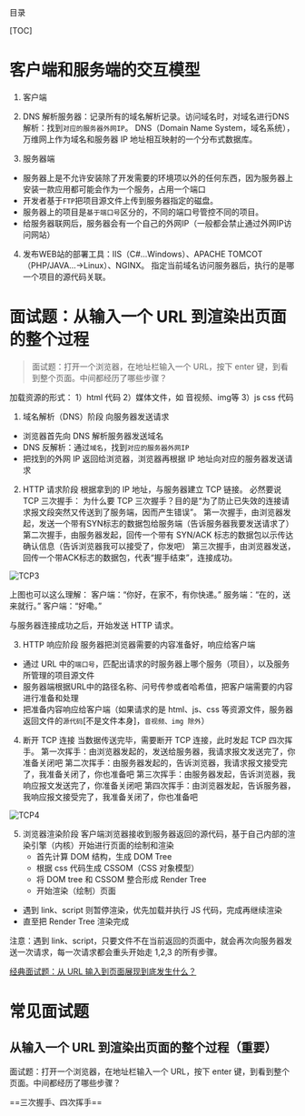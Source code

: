 目录

[TOC]

# 客户端和服务端的交互模型
1. 客户端
2. DNS 解析服务器：记录所有的域名解析记录。访问域名时，对域名进行DNS解析：找到`对应的服务器外网IP`。
DNS（Domain Name System，域名系统），万维网上作为域名和服务器 IP 地址相互映射的一个分布式数据库。

3. 服务器端
- 服务器上是不允许安装除了开发需要的环境项以外的任何东西，因为服务器上安装一款应用都可能会作为一个服务，占用一个端口
- 开发者基于`FTP`把项目源文件上传到服务器指定的磁盘。
- 服务器上的项目是`基于端口号`区分的，不同的端口号管控不同的项目。
- 给服务器联网后，服务器会有一个自己的外网IP（一般都会禁止通过外网IP访问网站）

4. 发布WEB站的部署工具：IIS（C#...Windows）、APACHE TOMCOT（PHP/JAVA...->Linux）、NGINX。
指定当前域名访问服务器后，执行的是哪一个项目的源代码关联。


# 面试题：从输入一个 URL 到渲染出页面的整个过程
> 面试题：打开一个浏览器，在地址栏输入一个 URL，按下 enter 键，到看到整个页面。中间都经历了哪些步骤？

加载资源的形式：
1）html 代码
2）媒体文件，如 音视频、img等
3）js css 代码


1. 域名解析（DNS）阶段
向服务器发送请求
- 浏览器首先向 DNS 解析服务器发送域名
- DNS 反解析：通过`域名`，找到`对应的服务器外网IP`
- 把找到的外网 IP 返回给浏览器，浏览器再根据 IP 地址向对应的服务器发送请求

2. HTTP 请求阶段
根据拿到的 IP 地址，与服务器建立 TCP 链接。
必然要说 TCP 三次握手：
为什么要 TCP 三次握手？目的是“为了防止已失效的连接请求报文段突然又传送到了服务端，因而产生错误”。
第一次握手，由浏览器发起，发送一个带有SYN标志的数据包给服务端（告诉服务器我要发送请求了）
第二次握手，由服务器发起，回传一个带有 SYN/ACK 标志的数据包以示传达确认信息（告诉浏览器我可以接受了，你发吧）
第三次握手，由浏览器发送，回传一个带ACK标志的数据包，代表“握手结束”，连接成功。


![TCP3](https://user-images.githubusercontent.com/22387652/91374583-17572600-e84b-11ea-9d50-3006c7be14ee.png)

上图也可以这么理解：
客户端：“你好，在家不，有你快递。”
服务端：“在的，送来就行。”
客户端：“好嘞。”

与服务器连接成功之后，开始发送 HTTP 请求。




3. HTTP 响应阶段
服务器把浏览器需要的内容准备好，响应给客户端
- 通过 URL 中的`端口号`，匹配出请求的时服务器上哪个服务（项目），以及服务所管理的项目源文件
- 服务器端根据URL中的路径名称、问号传参或者哈希值，把客户端需要的内容进行准备和处理
- 把准备内容响应给客户端（如果请求的是 html、js、css 等资源文件，服务器返回文件的`源代码`[不是文件本身]，`音视频、img 除外`）

4. 断开 TCP 连接
当数据传送完毕，需要断开 TCP 连接，此时发起 TCP 四次挥手。
第一次挥手：由浏览器发起的，发送给服务器，我请求报文发送完了，你准备关闭吧
第二次挥手：由服务器发起的，告诉浏览器，我请求报文接受完了，我准备关闭了，你也准备吧
第三次挥手：由服务器发起，告诉浏览器，我响应报文发送完了，你准备关闭吧
第四次挥手：由浏览器发起，告诉服务器，我响应报文接受完了，我准备关闭了，你也准备吧

![TCP4](https://user-images.githubusercontent.com/22387652/91375631-cf85ce00-e84d-11ea-8fc1-1b667e820af0.png)



5. 浏览器渲染阶段
客户端浏览器接收到服务器返回的源代码，基于自己内部的渲染引擎（内核）开始进行页面的绘制和渲染
	+ 首先计算 DOM 结构，生成 DOM Tree
	+ 根据 css 代码生成 CSSOM（CSS 对象模型）
	+ 将 DOM tree 和 CSSOM 整合形成 Render Tree
	+ 开始渲染（绘制）页面
  + 遇到 link、script 则暂停渲染，优先加载并执行 JS 代码，完成再继续渲染
  + 直至把 Render Tree 渲染完成




注意：遇到 link、script，只要文件不在当前返回的页面中，就会再次向服务器发送一次请求，每一次请求都会重头开始走 1,2,3 的所有步骤。

[经典面试题：从 URL 输入到页面展现到底发生什么？](https://zhuanlan.zhihu.com/p/57895541)




# 常见面试题
## 从输入一个 URL 到渲染出页面的整个过程（重要）
面试题：打开一个浏览器，在地址栏输入一个 URL，按下 enter 键，到看到整个页面。中间都经历了哪些步骤？

==三次握手、四次挥手==
